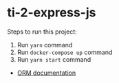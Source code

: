 # ti-2-express-js

Steps to run this project:

1. Run `yarn` command
2. Run `docker-compose up` command
3. Run `yarn start` command

* [ORM documentation](https://github.com/typeorm/typeorm/tree/master/docs)
